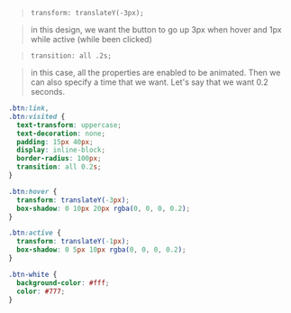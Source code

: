 > `transform: translateY(-3px);`

> in this design, we want the button to go up 3px when hover and 1px while active (while been clicked)

> `transition: all .2s;`

> in this case, all the properties are enabled to be animated. Then we can also specify a time that we want. Let's say that we want 0.2 seconds.

```css components/button.scss
.btn:link,
.btn:visited {
  text-transform: uppercase;
  text-decoration: none;
  padding: 15px 40px;
  display: inline-block;
  border-radius: 100px;
  transition: all 0.2s;
}

.btn:hover {
  transform: translateY(-3px);
  box-shadow: 0 10px 20px rgba(0, 0, 0, 0.2);
}

.btn:active {
  transform: translateY(-1px);
  box-shadow: 0 5px 10px rgba(0, 0, 0, 0.2);
}

.btn-white {
  background-color: #fff;
  color: #777;
}
```
